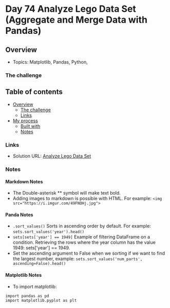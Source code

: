 # Day 74 Analyze Lego Data Set (Aggregate and Merge Data with Pandas)

## Overview

- Topics: Matplotlib, Pandas, Python,  

### The challenge



## Table of contents

- [Overview](#overview)
  - [The challenge](#the-challenge)
  - [Links](#links)
- [My process](#my-process)
  - [Built with](#built-with)
  - [Notes](#notes)

### Links

- Solution URL: [Analyze Lego Data Set](https://github.com/Mikerniker/100_Days_of_Python/tree/main/Day74)


### Notes

#### Markdown Notes

- The Double-asterisk ** symbol will make text bold.
- Adding images to markdown is possible with HTML. For example: ```<img src="https://i.imgur.com/49FNOHj.jpg">```

#### Panda Notes

- ```.sort_values()``` Sorts in ascending order by default. For example: ```sets.sort_values('year').head()```
- ```sets[sets['year'] == 1949]``` Example of filtering DataFrame on a condition. Retrieving the rows where the year column has the value 1949: sets['year'] == 1949.
- Set the ascending argument to False when we sorting if we want to find the largest number, example: 
```sets.sort_values('num_parts', ascending=False).head()```

#### Matplotlib Notes

- To import matplotlib:
```
import pandas as pd
import matplotlib.pyplot as plt
```

